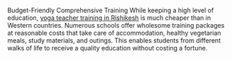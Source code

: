 Budget-Friendly Comprehensive Training
While keeping a high level of education, <a href="https://www.rishikeshyttc.com/">yoga teacher training in Rishikesh</a>
 is much cheaper than in Western countries. Numerous schools offer wholesome training packages at reasonable costs that take care of accommodation, healthy vegetarian meals, study materials, and outings. This enables students from different walks of life to receive a quality education without costing a fortune.
